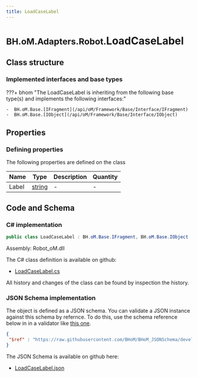 ```yaml
---
title: LoadCaseLabel
---
```


# <small>BH.oM.Adapters.Robot.</small>**LoadCaseLabel**



## Class structure

### Implemented interfaces and base types

???+ bhom "The LoadCaseLabel is inheriting from the following base type(s) and implements the following interfaces:"

    -  BH.oM.Base.[IFragment](/api/oM/Framework/Base/Interface/IFragment)
    -  BH.oM.Base.[IObject](/api/oM/Framework/Base/Interface/IObject)


## Properties



### Defining properties

The following properties are defined on the class

| Name             | Type             | Description      | Quantity         |
|------------------|------------------|------------------|------------------|
| Label | [string](https://learn.microsoft.com/en-us/dotnet/api/System.String?view=netstandard-2.0) | - | - |


## Code and Schema

### C# implementation

``` C# title="C#"
public class LoadCaseLabel : BH.oM.Base.IFragment, BH.oM.Base.IObject
```

Assembly: Robot_oM.dll

The C# class definition is available on github:

- [LoadCaseLabel.cs](https://github.com/BHoM/Robot_Toolkit/blob/develop/Robot_oM/Fragments\LoadCaseLabel.cs)

All history and changes of the class can be found by inspection the history.
### JSON Schema implementation

The object is defined as a JSON schema. You can validate a JSON instance against this schema by refernce. To do this, use the schema reference below in in a validator like [this one](https://www.jsonschemavalidator.net/).

``` json title="JSON Schema"
{
 "$ref" : "https://raw.githubusercontent.com/BHoM/BHoM_JSONSchema/develop/Robot_oM/LoadCaseLabel.json"
}
```

The JSON Schema is available on github here:

- [LoadCaseLabel.json](https://github.com/BHoM/BHoM_JSONSchema/blob/develop/Robot_oM/LoadCaseLabel.json)
